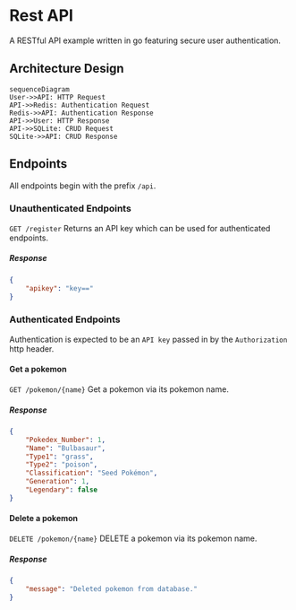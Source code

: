 # Rest API
A RESTful API example written in go featuring secure user authentication.
## Architecture Design
```mermaid
sequenceDiagram
User->>API: HTTP Request
API->>Redis: Authentication Request
Redis->>API: Authentication Response
API->>User: HTTP Response 
API->>SQLite: CRUD Request
SQLite->>API: CRUD Response
```

## Endpoints
All endpoints begin with the prefix `/api`. 

### Unauthenticated Endpoints
`GET /register`
Returns an API key which can be used for authenticated endpoints.
##### Response
```json
{
    "apikey": "key=="
}
```
### Authenticated Endpoints
Authentication is expected to be an `API key` passed in by the `Authorization` http header.

#### Get a pokemon
`GET /pokemon/{name}`
Get a pokemon via its pokemon name.
##### Response
```json
{
    "Pokedex_Number": 1,
    "Name": "Bulbasaur",
    "Type1": "grass",
    "Type2": "poison",
    "Classification": "Seed Pokémon",
    "Generation": 1,
    "Legendary": false
}
```

#### Delete a pokemon
`DELETE /pokemon/{name}`
DELETE a pokemon via its pokemon name.
##### Response
```json
{
    "message": "Deleted pokemon from database."
}
```